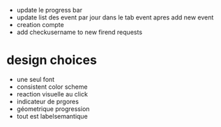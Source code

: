 - update le progress bar
- update list des event par jour dans le tab event apres add new event
- creation compte
- add checkusername to new firend requests





 # design choices
 - une seul font
 - consistent color scheme
 - reaction visuelle au click
 - indicateur de prgores
 - géometrique progression
 - tout est labelsemantique